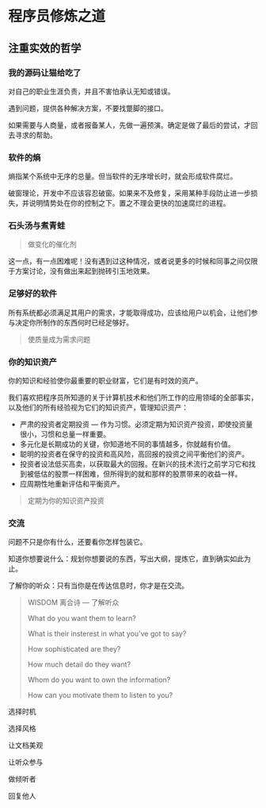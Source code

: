 # 程序员修炼之道

## 注重实效的哲学

### 我的源码让猫给吃了

对自己的职业生涯负责，并且不害怕承认无知或错误。

遇到问题，提供各种解决方案，不要找蹩脚的接口。

如果需要与人商量，或者报备某人，先做一遍预演。确定是做了最后的尝试，才回去寻求的帮助。

### 软件的熵

熵指某个系统中无序的总量。但当软件的无序增长时，就会形成软件腐烂。

破窗理论，开发中不应该容忍破窗。如果来不及修复，采用某种手段防止进一步损失，并说明情势处在你的控制之下。置之不理会更快的加速腐烂的进程。

### 石头汤与煮青蛙

> 做变化的催化剂

这一点，有一点困难呢！没有遇到过这种情况，或者说更多的时候和同事之间仅限于方案讨论，没有做出来起到抛砖引玉地效果。

### 足够好的软件

所有系统都必须满足其用户的需求，才能取得成功，应该给用户以机会，让他们参与决定你所制作的东西何时已经足够好。

> 使质量成为需求问题

### 你的知识资产

你的知识和经验使你最重要的职业财富，它们是有时效的资产。

我们喜欢把程序员所知道的关于计算机技术和他们所工作的应用领域的全部事实，以及他们的所有经验视为它们的知识资产，管理知识资产：

* 严肃的投资者定期投资 — 作为习惯。必须定期为知识资产投资，即使投资量很小，习惯和总量一样重要。
* 多元化是长期成功的关键，你知道地不同的事情越多，你就越有价值。
* 聪明的投资者在保守的投资和高风险，高回报的投资之间平衡他们的资产。
* 投资者设法低买高卖，以获取最大的回报。在新兴的技术流行之前学习它和找到被低估的股票一样困难，但所得到的就和那样的股票带来的收益一样。
* 应周期性地重新评估和平衡资产。

> 定期为你的知识资产投资

### 交流

问题不只是你有什么，还要看你怎样包装它。

知道你想要说什么：规划你想要说的东西，写出大纲，提炼它，直到确实如此为止。

了解你的听众：只有当你是在传达信息时，你才是在交流。

> WISDOM 离合诗 — 了解听众
>
> What do you want them to learn? 
>
> What is their insterest in what you've got to say?
>
> How sophisticated are they?
>
> How much detail do they want? 
>
> Whom do you want to own the information?
>
> How can you motivate them to listen to you?

选择时机

选择风格

让文档美观

让听众参与

做倾听者

回复他人

